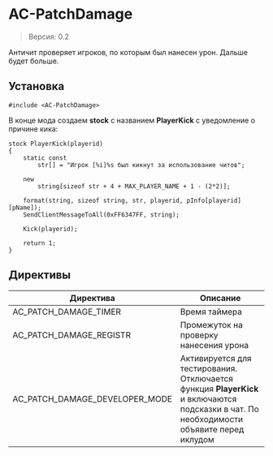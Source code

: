 # AC-PatchDamage
> Версия: 0.2

Античит проверяет игроков, по которым был нанесен урон. Дальше будет больше.

Установка
---------
```pawn
#include <AC-PatchDamage>
```
В конце мода создаем **stock** с названием **PlayerKick** с уведомление о причине кика:
```pawn
stock PlayerKick(playerid)
{
	static const
		str[] = "Игрок [%i]%s был кикнут за использование читов";

	new
		string[sizeof str + 4 + MAX_PLAYER_NAME + 1 - (2*2)];

	format(string, sizeof string, str, playerid, pInfo[playerid][pName]);
	SendClientMessageToAll(0xFF6347FF, string);
	
	Kick(playerid);

	return 1;
}
```

Директивы
---------
|Директива|Описание|
|---|---|
|AC_PATCH_DAMAGE_TIMER|Время таймера|
|AC_PATCH_DAMAGE_REGISTR|Промежуток на проверку нанесения урона|
|AC_PATCH_DAMAGE_DEVELOPER_MODE|Активируется для тестирования. Отключается функция **PlayerKick** и включаются подсказки в чат. По необходимости объявите перед иклудом|
